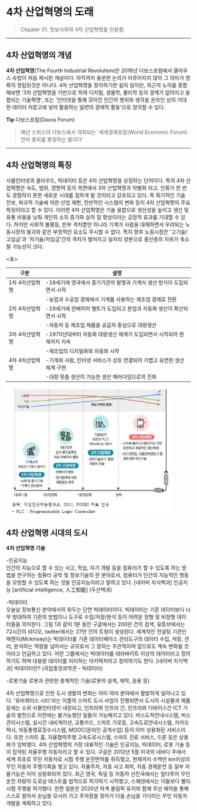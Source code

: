 # 4차 산업혁명의 도래

> Chpater 01. 정보사회와 4차 산업혁명을 인용함.
***
## 4차 산업혁명의 개념

**4차 산업혁명**(The Fourth Industrial Revolution)은 2016년 다보스포럼에서 클라우스 슈밥이 처음 제시한 개념이다. 아직까지 충분한 논의가 이루어지지 않아 그 의미가 명확히 정립된것은 아니다. 
4차 산업혁명을 정의하기란 쉽지 않지만, 최근의 노의를 종합해보면 '3차 산업혁명을 기반으로 하여 디지털, 생물학, 물리학 등의 경계가 없어지고 융합되는 기술혁명',
또는 '인터넷을 통해 모아진 인간의 행위와 생각을 온라인 상의 거대한 데이터 저장고에 넣어 활용하는 일련의 경제적 활동'으로 정의할 수 있다.

**Tip**
다보스포럼(Davos Forum)
>매년 스위스의 다보스에서 개최되는 '세계경제포럼(World Economic Forum)연차 총회를 통칭하는 말이다'
***

## 4차 산업혁명의 특징

사물인터넷과 클라우드, 빅데이터 등은 4차 산업혁명을 상징하는 단어이다. 특히 4차 산업혁명은 속도, 범위, 영향력 등의 측면에서 3차 산업혁명과 차별화 되고,
인류가 한 번도 경험하지 못한 새로운 시대를 접하게 될 것이라고 강조되고 있다. 즉 획기적인 기술 진보, 파괴적 기술에 의한 산업 재편, 전반적인 시스템의 변화
등이 4차 산업혁명의 주요 특징이라고 할 수 있다. 이러한 4차 산업혁명은 기술 융햡으로 생산성을 높이고 생산 및 유통 비용을 낮춰 개인의 소득 증가와 살의 질 향상이라는
긍정적 효과를 기대할 수 있다. 하지만 사회적 불평등, 빈부 격차뿐만 아니라 기계가 사람을 대체하면서 우려되는 노동시장의 붕괴와 같은 부정적인 요소도 무시할 수 없다.
특히 향후 노동시장은 '고기술/고임금'과 '저기술/저임금'간의 격차가 벌어지고 일자리 양분으로 중산층의 지위가 축소될 가능성이 크다.

<표>

|구분|설명|
|---|---|
|1차 4차산업혁명|-18세기에 영국에서 증기기관의 발명과 기계식 생산 방식이 도입되면서 시작|
||-농업과 수공업 경제에서 기계를 사용하는 제조업 경제로 전환|
|2차 4차산업혁명|-19세기에 컨베이어 벨트가 도입되고 분업과 자동화 생산이 확산되면서 시작|
||-자동차 등 제조업 제품을 공급자 중심으로 대량생산|
|3차 4차산업혁명|-1970년대부터 자동화 대량생산 체계가 도입되면서 시작되어 현재까지 지속|
||-제조업의 디지털화와 자동화 시작|
|4차 4차산업혁명|-기계와 사람, 인터넷 서비스가 상호 연결되어 가볍고 유연한 생산 체계 구현|
||-대량 맞춤 생산이 가능한 생산 패러다임으로의 진화|

![4차산업혁명](./img/참고01_4차산업-01.jpg)

## 4차 산업혁명 시대의 도시

**4차 산업혁명 기술**

-인공지능  <br>
인간의 지능으로 할 수 있는 사고, 학습, 자기 개발 등을 컴퓨터가 할 수 있도록 하는 방법을 연구하는 컴퓨터 공학 및 정보기술의 한 분야로서, 컴퓨터가 인간의 지능적인 행동을 모방할 수 있도록 하는 것을 인공지능이라고 말하고 있다.
[네이버 지식백과] 인공지능 [artificial intelligence, 人工知能] (두산백과) <br>

-빅데이터  <br>
오늘날 정보통신 분야에서의 화두는 단연 빅데이터이다. 빅데이터는 기존 데이터보다 너무 방대하여 기존의 방법이나 도구로 수집/저장/분석 등이 어려운 정형 및 비정형 데이터들을 의미한다. 그림 1과 같이 1분 동안 구글에서는 200만 건의 검색, 유튜브에서는 72시간의 비디오, twitter에서는 27만 건의 트윗이 생성된다. 세계적인 컨설팅 기관인 매켄지(Mckinsey)는 빅데이터를 기존 데이터베이스 관리도구의 데이터 수집, 저장, 관리, 분석하는 역량을 넘어서는 규모로서 그 정의는 주관적이며 앞으로도 계속 변화될 것이라고 언급하고 있다. 어떤 그룹에서는 빅데이터를 테라바이트 이상의 데이터라고 정의하기도 하며 대용량 데이터를 처리하는 아키텍처라고 정의하기도 한다.
[네이버 지식백과] 빅데이터란? (국립중앙과학관 - 빅데이터) <br>

-로봇기술 
로봇과 관련한 총체적인 기술(로봇의 설계, 제작, 응용 등)  <br>

4차 산업혁명으로 인한 도시 생활의 변화는 이미 여러 분야에서 활발하게 일어나고 있다. '유비쿼터스 시티'라는 이름의 스마트 도시 사업이 진행되면서 도시의
시설물과 제품 등에는 소위 사물인터넷이 내장되고, 인프라와 인프라 간, 인프라와 디바이스간 ICT 기술의 발전으로 이전에는 불가능했던 일들이 가능해지고 있다.
버스도착안내시스템, 버스관리시스템, 실시간 내비게이션, 교통카드, 스마트 가로등, 고속도로안내시스템, 카카오택시, 자동통행료징수시스템, MOOC(온라인 공개수업)
등이 이미 상용화된 서비스이다. 또한 스마트 홈, 자율협력주행 고속도로시스템, 스마트 진료 서비스, 드론 등은 상용화가 임박했다.
4차 산업혁명의 가장 대표적인 기술은 인공지능, 빅데이터, 로봇 기술 등이 집약된 자율주행 자동차라고 할 수 있다. 구글은 2012년 5월 미국의 네바다 주에서 세계 최초로
무인 자동차로 시험 주행 운전면허를 취득했고, 현재까지 수백만 km이상의 무인 자동차 주행기록을 쌓고 있다. 자율주차, 자동 사고 회피, 자동 경제운전 등
일부 자율기능은 이미 상용화되어 있다. 최근 영국, 독일 등 자동차 선진국에서는 앞다투어 무인 운전 차량의 도로상 테스트를 법적으로 허가하기 시작했고,
스웨덴에서는 이들보다 빨리 시험 주행을 허가했다. 한편 일본은 2020년 하계 올림픽 유치와 함께 무선 예약을 통해 스스로 알아서 손님을 모시러 가고 주차장을
찾아가 다음 손님을 기다리는 무인 자동차 개발을 계획하고 있다.

